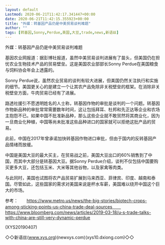 ```yaml
---
layout: default
Lastmod: 2020-06-21T11:42:17.341447+00:00
date: 2020-06-21T11:42:15.355923+00:00
title: "外媒：转基因产品仍是中美贸易谈判难题"
author: ""
tags: [转基因,Sonny,Perdue,美国,大豆,trade,news,新语丝]
---
```


外媒：转基因产品仍是中美贸易谈判难题

基因农业网报道：据彭博社报道，虽然中美贸易谈判进展有了苗头，但美国仍在担忧农业生物技术产品的贸易壁垒。这是美国农业部部长Sonny Perdue在美国粮食与饲料协会年会上透露的。

Sonny Perdue说，虽然农业贸易的谈判有较大进展，但美国仍然关注执行和实施的细节。美国更关心的是建立一个让其农产品免除非关税壁垒的框架。在消除非关税壁垒方面，牛肉贸易已经有了进展。

路透社援引不愿透明姓名的人士称，转基因作物的审批是谈判的一个问题。转基因作物新品种的审批常常需要数年时间，这让包括拜耳、杜邦和先正达等企业和农场主抱怨不已。如果中国不批准新品种，那么这些企业就不敢贸然将其商业化，因为一旦商业化种植，中国等尚未批准这些品种进口的国家就可以拒绝这批产品的贸易。

此前，中国在2017年曾承诺加快转基因作物进口审批，但由于国内的反转基因产品情绪而放缓。

中国是美国大豆的最大买主，在贸易战之前，美国大豆出口的60%销售到了中国，而其中大部分是转基因大豆。据Sonny Perdue介绍，谈判不仅包括中国要购买更多大豆，还包括玉米、大米等其他谷物，以及家禽等肉类。

与此同时，美国也试图将农产品贸易扩展到马来西亚、菲律宾、印度、越南和泰国。尽管如此，这些国家的需求对美国来说是杯水车薪，美国难以绕开中国这个巨大的市场。

参考：　　https://www.metro.us/news/the-big-stories/biotech-crops-among-sticking-points-us-china-trade-deal-sources　　https://www.bloomberg.com/news/articles/2019-03-18/u-s-trade-talks-with-china-are-still-very-dynamic-perdue

(XYS20190407)

◇◇新语丝(www.xys.org)(newxys.com)(xys10.dxiong.com)◇◇

